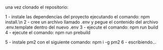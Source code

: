 una vez clonado el repositorio:


1 - instale las dependencias del proyecto ejecutando el comando: npm install.\n
2 - cree un archivo llamado .env y pegue el contenido del archivo .env.template dentro del nuevo .env 
3 - ejecute el comando: npm run build
4 - ejecute el comando: npm run prebuild

5 - instale pm2 con el siguiente comando: npm i -g pm2
6 - escribiendo...  